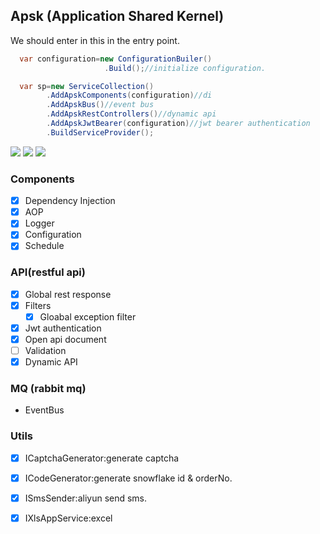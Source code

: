 ## Apsk (Application Shared Kernel)

We should enter in this in the entry point.
``` csharp
  var configuration=new ConfigurationBuiler()
                     .Build();//initialize configuration.

  var sp=new ServiceCollection()
        .AddApskComponents(configuration)//di
        .AddApskBus()//event bus
        .AddApskRestControllers()//dynamic api
        .AddApskJwtBearer(configuration)//jwt bearer authentication
        .BuildServiceProvider();
```
![](https://github.com/apsk/Apsk/workflows/build/badge.svg)
![](https://github.com/apsk/Apsk/workflows/publish/badge.svg)
![](https://github.com/apsk/Apsk/workflows/test/badge.svg)
###  Components
   * [x] Dependency Injection
   * [x] AOP
   * [x] Logger
   * [x] Configuration
   * [x] Schedule

### API(restful api)
   * [x] Global rest response
   * [x] Filters
     * [x] Gloabal exception filter
   * [x] Jwt authentication
   * [x] Open api document
   * [ ] Validation
   * [x] Dynamic API

### MQ (rabbit mq)
   * EventBus

### Utils 
   * [x] ICaptchaGenerator:generate captcha
   * [x] ICodeGenerator:generate snowflake id & orderNo.
   * [x] ISmsSender:aliyun send sms.
   * [x] IXlsAppService:excel
   